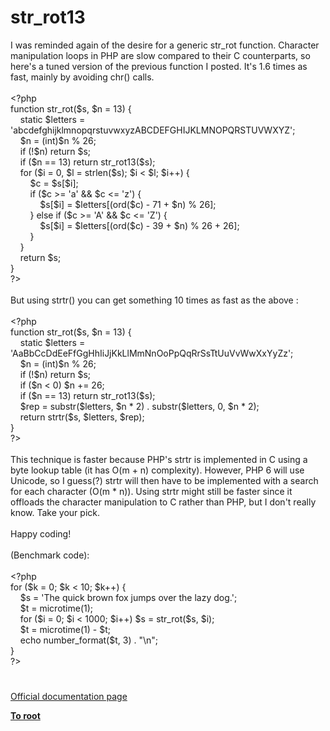 # str_rot13




<div class="phpcode"><span class="html">
I was reminded again of the desire for a generic str_rot function. Character manipulation loops in PHP are slow compared to their C counterparts, so here&apos;s a tuned version of the previous function I posted. It&apos;s 1.6 times as fast, mainly by avoiding chr() calls.<br><br><span class="default">&lt;?php<br></span><span class="keyword">function </span><span class="default">str_rot</span><span class="keyword">(</span><span class="default">$s</span><span class="keyword">, </span><span class="default">$n </span><span class="keyword">= </span><span class="default">13</span><span class="keyword">) {<br>&#xA0; &#xA0; static </span><span class="default">$letters </span><span class="keyword">= </span><span class="string">&apos;abcdefghijklmnopqrstuvwxyzABCDEFGHIJKLMNOPQRSTUVWXYZ&apos;</span><span class="keyword">;<br>&#xA0; &#xA0; </span><span class="default">$n </span><span class="keyword">= (int)</span><span class="default">$n </span><span class="keyword">% </span><span class="default">26</span><span class="keyword">;<br>&#xA0; &#xA0; if (!</span><span class="default">$n</span><span class="keyword">) return </span><span class="default">$s</span><span class="keyword">;<br>&#xA0; &#xA0; if (</span><span class="default">$n </span><span class="keyword">== </span><span class="default">13</span><span class="keyword">) return </span><span class="default">str_rot13</span><span class="keyword">(</span><span class="default">$s</span><span class="keyword">);<br>&#xA0; &#xA0; for (</span><span class="default">$i </span><span class="keyword">= </span><span class="default">0</span><span class="keyword">, </span><span class="default">$l </span><span class="keyword">= </span><span class="default">strlen</span><span class="keyword">(</span><span class="default">$s</span><span class="keyword">); </span><span class="default">$i </span><span class="keyword">&lt; </span><span class="default">$l</span><span class="keyword">; </span><span class="default">$i</span><span class="keyword">++) {<br>&#xA0; &#xA0; &#xA0; &#xA0; </span><span class="default">$c </span><span class="keyword">= </span><span class="default">$s</span><span class="keyword">[</span><span class="default">$i</span><span class="keyword">];<br>&#xA0; &#xA0; &#xA0; &#xA0; if (</span><span class="default">$c </span><span class="keyword">&gt;= </span><span class="string">&apos;a&apos; </span><span class="keyword">&amp;&amp; </span><span class="default">$c </span><span class="keyword">&lt;= </span><span class="string">&apos;z&apos;</span><span class="keyword">) {<br>&#xA0; &#xA0; &#xA0; &#xA0; &#xA0; &#xA0; </span><span class="default">$s</span><span class="keyword">[</span><span class="default">$i</span><span class="keyword">] = </span><span class="default">$letters</span><span class="keyword">[(</span><span class="default">ord</span><span class="keyword">(</span><span class="default">$c</span><span class="keyword">) - </span><span class="default">71 </span><span class="keyword">+ </span><span class="default">$n</span><span class="keyword">) % </span><span class="default">26</span><span class="keyword">];<br>&#xA0; &#xA0; &#xA0; &#xA0; } else if (</span><span class="default">$c </span><span class="keyword">&gt;= </span><span class="string">&apos;A&apos; </span><span class="keyword">&amp;&amp; </span><span class="default">$c </span><span class="keyword">&lt;= </span><span class="string">&apos;Z&apos;</span><span class="keyword">) {<br>&#xA0; &#xA0; &#xA0; &#xA0; &#xA0; &#xA0; </span><span class="default">$s</span><span class="keyword">[</span><span class="default">$i</span><span class="keyword">] = </span><span class="default">$letters</span><span class="keyword">[(</span><span class="default">ord</span><span class="keyword">(</span><span class="default">$c</span><span class="keyword">) - </span><span class="default">39 </span><span class="keyword">+ </span><span class="default">$n</span><span class="keyword">) % </span><span class="default">26 </span><span class="keyword">+ </span><span class="default">26</span><span class="keyword">];<br>&#xA0; &#xA0; &#xA0; &#xA0; }<br>&#xA0; &#xA0; }<br>&#xA0; &#xA0; return </span><span class="default">$s</span><span class="keyword">;<br>}<br></span><span class="default">?&gt;<br></span><br>But using strtr() you can get something 10 times as fast as the above :<br><br><span class="default">&lt;?php<br></span><span class="keyword">function </span><span class="default">str_rot</span><span class="keyword">(</span><span class="default">$s</span><span class="keyword">, </span><span class="default">$n </span><span class="keyword">= </span><span class="default">13</span><span class="keyword">) {<br>&#xA0; &#xA0; static </span><span class="default">$letters </span><span class="keyword">= </span><span class="string">&apos;AaBbCcDdEeFfGgHhIiJjKkLlMmNnOoPpQqRrSsTtUuVvWwXxYyZz&apos;</span><span class="keyword">;<br>&#xA0; &#xA0; </span><span class="default">$n </span><span class="keyword">= (int)</span><span class="default">$n </span><span class="keyword">% </span><span class="default">26</span><span class="keyword">;<br>&#xA0; &#xA0; if (!</span><span class="default">$n</span><span class="keyword">) return </span><span class="default">$s</span><span class="keyword">;<br>&#xA0; &#xA0; if (</span><span class="default">$n </span><span class="keyword">&lt; </span><span class="default">0</span><span class="keyword">) </span><span class="default">$n </span><span class="keyword">+= </span><span class="default">26</span><span class="keyword">;<br>&#xA0; &#xA0; if (</span><span class="default">$n </span><span class="keyword">== </span><span class="default">13</span><span class="keyword">) return </span><span class="default">str_rot13</span><span class="keyword">(</span><span class="default">$s</span><span class="keyword">);<br>&#xA0; &#xA0; </span><span class="default">$rep </span><span class="keyword">= </span><span class="default">substr</span><span class="keyword">(</span><span class="default">$letters</span><span class="keyword">, </span><span class="default">$n </span><span class="keyword">* </span><span class="default">2</span><span class="keyword">) . </span><span class="default">substr</span><span class="keyword">(</span><span class="default">$letters</span><span class="keyword">, </span><span class="default">0</span><span class="keyword">, </span><span class="default">$n </span><span class="keyword">* </span><span class="default">2</span><span class="keyword">);<br>&#xA0; &#xA0; return </span><span class="default">strtr</span><span class="keyword">(</span><span class="default">$s</span><span class="keyword">, </span><span class="default">$letters</span><span class="keyword">, </span><span class="default">$rep</span><span class="keyword">);<br>}<br></span><span class="default">?&gt;<br></span><br>This technique is faster because PHP&apos;s strtr is implemented in C using a byte lookup table (it has O(m + n) complexity). However, PHP 6 will use Unicode, so I guess(?) strtr will then have to be implemented with a search for each character (O(m * n)). Using strtr might still be faster since it offloads the character manipulation to C rather than PHP, but I don&apos;t really know. Take your pick.<br><br>Happy coding!<br><br>(Benchmark code):<br><br><span class="default">&lt;?php<br></span><span class="keyword">for (</span><span class="default">$k </span><span class="keyword">= </span><span class="default">0</span><span class="keyword">; </span><span class="default">$k </span><span class="keyword">&lt; </span><span class="default">10</span><span class="keyword">; </span><span class="default">$k</span><span class="keyword">++) {<br>&#xA0; &#xA0; </span><span class="default">$s </span><span class="keyword">= </span><span class="string">&apos;The quick brown fox jumps over the lazy dog.&apos;</span><span class="keyword">;<br>&#xA0; &#xA0; </span><span class="default">$t </span><span class="keyword">= </span><span class="default">microtime</span><span class="keyword">(</span><span class="default">1</span><span class="keyword">);<br>&#xA0; &#xA0; for (</span><span class="default">$i </span><span class="keyword">= </span><span class="default">0</span><span class="keyword">; </span><span class="default">$i </span><span class="keyword">&lt; </span><span class="default">1000</span><span class="keyword">; </span><span class="default">$i</span><span class="keyword">++) </span><span class="default">$s </span><span class="keyword">= </span><span class="default">str_rot</span><span class="keyword">(</span><span class="default">$s</span><span class="keyword">, </span><span class="default">$i</span><span class="keyword">);<br>&#xA0; &#xA0; </span><span class="default">$t </span><span class="keyword">= </span><span class="default">microtime</span><span class="keyword">(</span><span class="default">1</span><span class="keyword">) - </span><span class="default">$t</span><span class="keyword">;<br>&#xA0; &#xA0; echo </span><span class="default">number_format</span><span class="keyword">(</span><span class="default">$t</span><span class="keyword">, </span><span class="default">3</span><span class="keyword">) . </span><span class="string">&quot;\n&quot;</span><span class="keyword">;<br>}<br></span><span class="default">?&gt;</span>
</span>
</div>
  

#

[Official documentation page](https://www.php.net/manual/en/function.str-rot13.php)

**[To root](/README.md)**